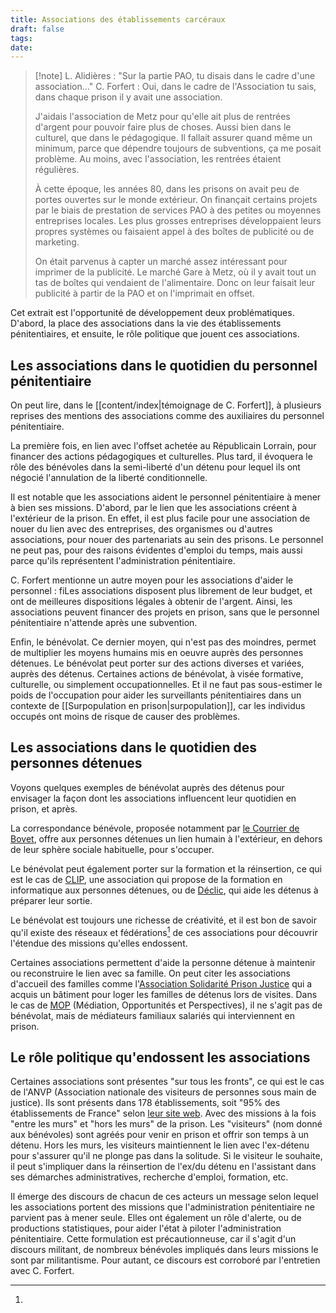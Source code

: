 ```yaml
---
title: Associations des établissements carcéraux
draft: false
tags: 
date:
---
```

> [!note] L. Alidières : "Sur la partie PAO, tu disais dans le cadre d'une association..."
> C. Forfert : Oui, dans le cadre de l'Association tu sais, dans chaque prison il y avait une association.
> 
> J'aidais l'association de Metz pour qu'elle ait plus de rentrées d'argent pour pouvoir faire plus de choses. Aussi bien dans le culturel, que dans le pédagogique. Il fallait assurer quand même un minimum, parce que dépendre toujours de subventions, ça me posait problème. Au moins, avec l'association, les rentrées étaient régulières.
> 
> À cette époque, les années 80, dans les prisons on avait peu de portes ouvertes sur le monde extérieur. On finançait certains projets par le biais de prestation de services PAO à des petites ou moyennes entreprises locales. Les plus grosses entreprises développaient leurs propres systèmes ou faisaient appel à des boîtes de publicité ou de marketing. 
> 
> On était parvenus à capter un marché assez intéressant pour imprimer de la publicité. Le marché Gare à Metz, où il y avait tout un tas de boîtes qui vendaient de l'alimentaire. Donc on leur faisait leur publicité à partir de la PAO et on l'imprimait en offset.

Cet extrait est l'opportunité de développement deux problématiques. D'abord, la place des associations dans la vie des établissements pénitentiaires, et ensuite, le rôle politique que jouent ces associations.
## Les associations dans le quotidien du personnel pénitentiaire
On peut lire, dans le [[content/index|témoignage de C. Forfert]], à plusieurs reprises des mentions des associations comme des auxiliaires du personnel pénitentiaire.

La première fois, en lien avec l'offset achetée au Républicain Lorrain, pour financer des actions pédagogiques et culturelles. Plus tard, il évoquera le rôle des bénévoles dans la semi-liberté d'un détenu pour lequel ils ont négocié l'annulation de la liberté conditionnelle.

Il est notable que les associations aident le personnel pénitentiaire à mener à bien ses missions. D'abord, par le lien que les associations créent à l'extérieur de la prison. En effet, il est plus facile pour une association de nouer du lien avec des entreprises, des organismes ou d'autres associations, pour nouer des partenariats au sein des prisons. Le personnel ne peut pas, pour des raisons évidentes d'emploi du temps, mais aussi parce qu'ils représentent l'administration pénitentiaire.

C. Forfert mentionne un autre moyen pour les associations d'aider le personnel : fiLes associations disposent plus librement de leur budget, et ont de meilleures dispositions légales à obtenir de l'argent. Ainsi, les associations peuvent financer des projets en prison, sans que le personnel pénitentiaire n'attende après une subvention.

Enfin, le bénévolat. Ce dernier moyen, qui n'est pas des moindres, permet de multiplier les moyens humains mis en oeuvre auprès des personnes détenues. Le bénévolat peut porter sur des actions diverses et variées, auprès des détenus. Certaines actions de bénévolat, à visée formative, culturelle, ou simplement occupationnelles. Et il ne faut pas sous-estimer le poids de l'occupation pour aider les surveillants pénitentiaires dans un contexte de [[Surpopulation en prison|surpopulation]], car les individus occupés ont moins de risque de causer des problèmes. 
## Les associations dans le quotidien des personnes détenues
Voyons quelques exemples de bénévolat auprès des détenus pour envisager la façon dont les associations influencent leur quotidien en prison, et après.

La correspondance bénévole, proposée notamment par [le Courrier de Bovet](https://www.courrierdebovet.org/), offre aux personnes détenues un lien humain à l'extérieur, en dehors de leur sphère sociale habituelle, pour s'occuper. 

Le bénévolat peut également porter sur la formation et la réinsertion, ce qui est le cas de [CLIP](https://assoclip.fr/site/), une association qui propose de la formation en informatique aux personnes détenues, ou de [Déclic](https://www.lalsace.fr/actualite/2017/03/18/dix-ans-sur-les-chemins-de-la-liberte), qui aide les détenus à préparer leur sortie.

Le bénévolat est toujours une richesse de créativité, et il est bon de savoir qu'il existe des réseaux et fédérations[^réseau-asso] de ces associations pour découvrir l'étendue des missions qu'elles endossent.

Certaines associations permettent d'aide la personne détenue à maintenir ou reconstruire le lien avec sa famille. On peut citer les associations d'accueil des familles comme l'[Association Solidarité Prison Justice](https://aspjchalons51.fr/) qui a acquis un bâtiment pour loger les familles de détenus lors de visites. Dans le cas de [MOP](https://www.mediation-mop.com) (Médiation, Opportunités et Perspectives), il ne s'agit pas de bénévolat, mais de médiateurs familiaux salariés qui interviennent en prison.
## Le rôle politique qu'endossent les associations

Certaines associations sont présentes "sur tous les fronts", ce qui est le cas de l'ANVP (Association nationale des visiteurs de personnes sous main de justice). Ils sont présents dans 178 établissements, soit "95% des établissements de France" selon [leur site web](https://www.anvp.org/lassociation-en-detail#Chiffres_cl%C3%A9s). Avec des missions à la fois "entre les murs" et "hors les murs" de la prison. Les "visiteurs" (nom donné aux bénévoles) sont agréés pour venir en prison et offrir son temps à un détenu. Hors les murs, les visiteurs maintiennent le lien avec l'ex-détenu pour s'assurer qu'il ne plonge pas dans la solitude. Si le visiteur le souhaite, il peut s'impliquer dans la réinsertion de l'ex/du détenu en l'assistant dans ses démarches administratives, recherche d'emploi, formation, etc.

Il émerge des discours de chacun de ces acteurs un message selon lequel les associations portent des missions que l'administration pénitentiaire ne parvient pas à mener seule. Elles ont également un rôle d'alerte, ou de productions statistiques, pour aider l'état à piloter l'administration pénitentiaire. Cette formulation est précautionneuse, car il s'agit d'un discours militant, de nombreux bénévoles impliqués dans leurs missions le sont par militantisme. Pour autant, ce discours est corroboré par l'entretien avec C. Forfert.


[^réseau-asso]: 